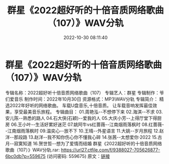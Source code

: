 ﻿---
title: 群星《2022超好听的十倍音质网络歌曲（107）》WAV分轨
date: 2022-10-30 08:11:40
categories: WAV车载音乐、镜像
tags: 华语中文
---
# 群星《2022超好听的十倍音质网络歌曲（107）》WAV分轨

专辑名称：2022超好听十倍音质网络歌曲（107）
专辑艺人：群星
专辑制作：爷们爱音乐
制作时间：2022年10月30日
资源格式：MP3\WAV分轨
专辑简介：
精选2022年好听的网络歌曲。
车载U盘音乐,十倍音质。
让车载音响发挥最佳效果，享受最美音乐旅程。
专辑曲目：
01.周艳泓--不想停下来
02.海淇--不求
03.安儿陈--熟悉的路人
04.石大侠(石颖)--爱我的人
05.大庆小芳--上得厅堂下得厨房
06.王小叶--生活好累好迷茫
07.姚阿牛vs红蔷薇--江南烟雨落枫时
08.红蔷薇--江南烟雨落枫时
09.温奕心--放不下
10.王晴--外星语言
11.大姚--岁月旅程
12.赵洋--那段路
13.赵洋--我不知你伤心你不懂我心碎
14.张茜--太想爱你·2022
15.古月--寂寞知道
16.贺世哲--想为了爱情而结婚
群星《2022超好听的十倍音质网络歌曲（107）》WAV分轨.rar: https://url27.ctfile.com/f/9388027-705626877-6bc0db?p=559675
(访问密码: 559675)
原文：[链接](https://blog.sina.com.cn/s/blog_1647c7e7601031029.html)